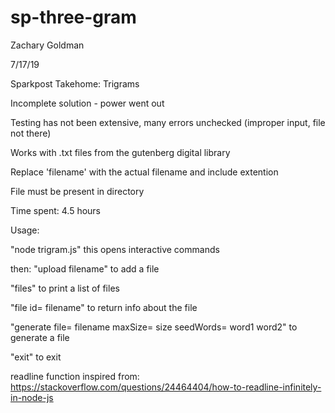 # sp-three-gram
Zachary Goldman

7/17/19

Sparkpost Takehome: Trigrams

Incomplete solution - power went out 

Testing has not been extensive, many errors unchecked (improper input, file not there)

Works with .txt files from the gutenberg digital library

Replace 'filename' with the actual filename and include extention

File must be present in directory

Time spent: 4.5 hours

Usage:

"node trigram.js" this opens interactive commands

then:
"upload filename" to add a file

"files" to print a list of files

"file id= filename" to return info about the file

"generate file= filename maxSize= size seedWords= word1 word2" to generate a file

"exit" to exit

readline function inspired from: https://stackoverflow.com/questions/24464404/how-to-readline-infinitely-in-node-js
